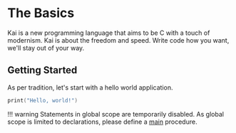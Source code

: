 # The Basics

Kai is a new programming language that aims to be C with a touch of modernism. Kai is about the freedom and speed. Write code how you want, we'll stay out of your way.

## Getting Started

As per tradition, let's start with a hello world application.

```swift
print("Hello, world!")
```

!!! warning
    Statements in global scope are temporarily disabled. As global scope is limited to declarations, please define a [main](/entry-point) procedure.